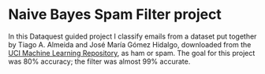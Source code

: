 # Naive Bayes Spam Filter project

In this Dataquest guided project I classify emails from a dataset put together by Tiago A. Almeida and José María Gómez Hidalgo, downloaded from the [UCI Machine Learning Repository](https://archive.ics.uci.edu/ml/datasets/sms+spam+collection), as ham or spam. The goal for this project was 80% accuracy; the filter was almost 99% accurate.

